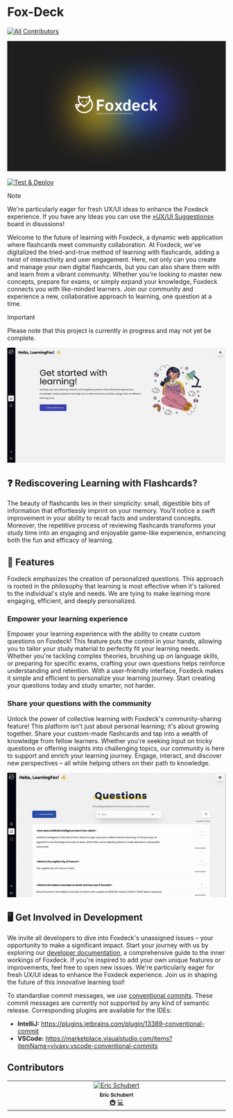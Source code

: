 # Fox-Deck
<!-- ALL-CONTRIBUTORS-BADGE:START - Do not remove or modify this section -->
[![All Contributors](https://img.shields.io/badge/all_contributors-1-orange.svg?style=flat-square)](#contributors-)
<!-- ALL-CONTRIBUTORS-BADGE:END -->

<img src="./.github/assets/foxdeck-logo.png" alt="Logo" />

[![Test & Deploy](https://github.com/Foxdeck/fox-deck/actions/workflows/test-and-deploy.yml/badge.svg)](https://github.com/Foxdeck/fox-deck/actions/workflows/test-and-deploy.yml)

> [!note]  
> We're particularly eager for fresh UX/UI ideas to enhance the Foxdeck experience. If you have any Ideas you can use the [»UX/UI Suggestions«](https://github.com/Foxdeck/fox-deck/discussions/34) board in disussions!

Welcome to the future of learning with Foxdeck, a dynamic web application where flashcards meet community collaboration.
At Foxdeck, we've digitalized the tried-and-true method of learning with flashcards, adding a twist of interactivity and
user engagement. Here, not only can you create and manage your own digital flashcards, but you can also share them with
and learn from a vibrant community. Whether you're looking to master new concepts, prepare for exams, or simply expand
your knowledge, Foxdeck connects you with like-minded learners. Join our community and experience a new, collaborative
approach to learning, one question at a time.

> [!important]  
> Please note that this project is currently in progress and may not yet be complete.

<img src="./.github/assets/home.png" alt="Logo" />

## ❓ Rediscovering Learning with Flashcards?

The beauty of flashcards lies in their simplicity: small, digestible bits of information that effortlessly imprint on
your memory. You'll notice a swift improvement in your ability to recall facts and understand concepts. Moreover, the
repetitive process of reviewing flashcards transforms your study time into an engaging and enjoyable game-like
experience, enhancing both the fun and efficacy of learning.

## 💫 Features

Foxdeck emphasizes the creation of personalized questions. This approach is rooted in the philosophy that learning is
most effective when it's tailored to the individual's style and needs. We are tying to make learning more engaging,
efficient, and deeply personalized.

### Empower your learning experience

Empower your learning experience with the ability to create custom questions on Foxdeck! This feature puts the control
in your hands, allowing you to tailor your study material to perfectly fit your learning needs. Whether you're tackling
complex theories, brushing up on language skills, or preparing for specific exams, crafting your own questions helps
reinforce understanding and retention. With a user-friendly interface, Foxdeck makes it simple and efficient to
personalize your learning journey. Start creating your questions today and study smarter, not harder.

### Share your questions with the community

Unlock the power of collective learning with Foxdeck's community-sharing feature! This platform isn't just about
personal learning; it's about growing together. Share your custom-made flashcards and tap into a wealth of knowledge
from fellow learners. Whether you're seeking input on tricky questions or offering insights into challenging topics, our
community is here to support and enrich your learning journey. Engage, interact, and discover new perspectives – all
while helping others on their path to knowledge.

<img src="./.github/assets/feature_question.gif" alt="Logo" />

## 🖥️ Get Involved in Development

We invite all developers to dive into Foxdeck's unassigned issues – your opportunity to make a significant impact. Start
your journey with us by exploring our [developer documentation](http://developer.foxdeck.de), a comprehensive guide to
the inner workings of Foxdeck.
If you're inspired to add your own unique features or improvements, feel free to open new issues. We're particularly
eager for fresh UX/UI ideas to enhance the Foxdeck experience. Join us in shaping the future of this innovative learning
tool!

To standardise commit messages, we use [conventional commits](https://www.conventionalcommits.org/en/v1.0.0/).
These commit messages are currently not supported by any kind of semantic release. Corresponding plugins are
available for the IDEs:

* **IntelliJ:** https://plugins.jetbrains.com/plugin/13389-conventional-commit
* **VSCode:** https://marketplace.visualstudio.com/items?itemName=vivaxy.vscode-conventional-commits

## Contributors

<!-- ALL-CONTRIBUTORS-LIST:START - Do not remove or modify this section -->
<!-- prettier-ignore-start -->
<!-- markdownlint-disable -->
<table>
  <tbody>
    <tr>
      <td align="center" valign="top" width="14.28%"><a href="https://github.com/Eric-Schubert"><img src="https://avatars.githubusercontent.com/u/90089802?v=4?s=100" width="100px;" alt="Eric Schubert"/><br /><sub><b>Eric Schubert</b></sub></a><br /><a href="#infra-Eric-Schubert" title="Infrastructure (Hosting, Build-Tools, etc)">🚇</a> <a href="https://github.com/Foxdeck/fox-deck/commits?author=Eric-Schubert" title="Code">💻</a></td>
    </tr>
  </tbody>
</table>

<!-- markdownlint-restore -->
<!-- prettier-ignore-end -->

<!-- ALL-CONTRIBUTORS-LIST:END -->
<!-- prettier-ignore-start -->
<!-- markdownlint-disable -->

<!-- markdownlint-restore -->
<!-- prettier-ignore-end -->

<!-- ALL-CONTRIBUTORS-LIST:END -->
